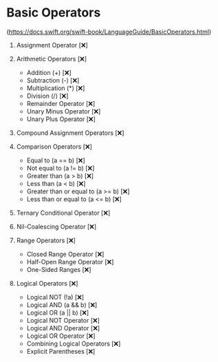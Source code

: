#  Basic Operators

 (https://docs.swift.org/swift-book/LanguageGuide/BasicOperators.html)

1. Assignment Operator [❌]

2. Arithmetic Operators [❌]
    - Addition (+)  [❌]
    - Subtraction (-) [❌]
    - Multiplication (*) [❌]
    - Division (/) [❌]
    - Remainder Operator [❌]
    - Unary Minus Operator [❌]
    - Unary Plus Operator [❌]

3. Compound Assignment Operators [❌]
    
4. Comparison Operators [❌]
    - Equal to (a == b) [❌]
    - Not equal to (a != b) [❌]
    - Greater than (a > b) [❌]
    - Less than (a < b) [❌]
    - Greater than or equal to (a >= b) [❌]
    - Less than or equal to (a <= b) [❌]
    
5. Ternary Conditional Operator [❌]
    
6. Nil-Coalescing Operator [❌]

7. Range Operators [❌]
    - Closed Range Operator [❌]
    - Half-Open Range Operator [❌]
    - One-Sided Ranges [❌]
    
8. Logical Operators [❌]
    - Logical NOT (!a) [❌]
    - Logical AND (a && b) [❌]
    - Logical OR (a || b) [❌]
    - Logical NOT Operator [❌]
    - Logical AND Operator [❌]
    - Logical OR Operator [❌]
    - Combining Logical Operators [❌]
    - Explicit Parentheses [❌]
